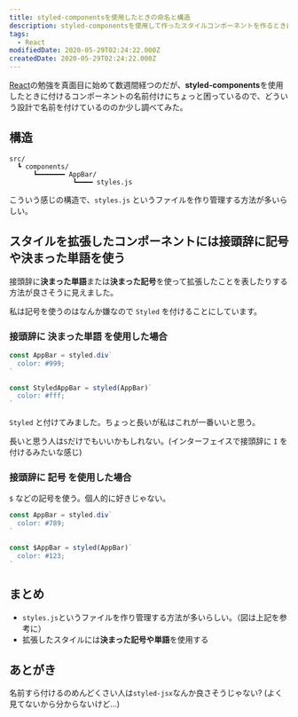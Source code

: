 ```yaml
---
title: styled-componentsを使用したときの命名と構造
description: styled-componentsを使用して作ったスタイルコンポーネントを作るときに名前付けやファイル構造をどうするかについて
tags:
  - React
modifiedDate: 2020-05-29T02:24:22.000Z
createdDate: 2020-05-29T02:24:22.000Z
---
```


[React](/tags/react)の勉強を真面目に始めて数週間経つのだが、**styled-components**を使用したときに付けるコンポーネントの名前付けにちょっと困っているので、どういう設計で名前を付けているののか少し調べてみた。

## 構造

```
src/
  ┗ components/
      ┗━━━━━━━ AppBar/
                ┗━━━━ styles.js
```

こういう感じの構造で、`styles.js` というファイルを作り管理する方法が多いらしい。

## スタイルを拡張したコンポーネントには接頭辞に記号や決まった単語を使う

接頭辞に**決まった単語**または**決まった記号**を使って拡張したことを表したりする方法が良さそうに見えました。

私は記号を使うのはなんか嫌なので `Styled` を付けることにしています。

### 接頭辞に 決まった単語 を使用した場合

```js
const AppBar = styled.div`
  color: #999;
`

const StyledAppBar = styled(AppBar)`
  color: #fff;
`
```

`Styled` と付けてみました。ちょっと長いが私はこれが一番いいと思う。

長いと思う人は`S`だけでもいいかもしれない。(インターフェイスで接頭辞に `I` を付けるみたいな感じ)

### 接頭辞に 記号 を使用した場合

`$` などの記号を使う。個人的に好きじゃない。

```js
const AppBar = styled.div`
  color: #789;
`

const $AppBar = styled(AppBar)`
  color: #123;
`
```

## まとめ

- `styles.js`というファイルを作り管理する方法が多いらしい。（図は上記を参考に）
- 拡張したスタイルには**決まった記号や単語**を使用する

## あとがき

名前すら付けるのめんどくさい人は`styled-jsx`なんか良さそうじゃない? (よく見てないから分からないけど...)
